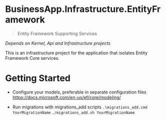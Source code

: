 # BusinessApp.Infrastructure.EntityFramework
> Entity Framework Supporting Services

_Depends on Kernel, Api and Infrastructure projects_

This is an infrastructure project for the application that isolates Entity
Framework Core services.

# Getting Started

- Configure your models, preferable in separate configuration files\
  https://docs.microsoft.com/en-us/ef/core/modeling/

- Run migrations with migrations_add scripts
  `.\migrations_add.cmd YourMigrationName`
  `./migrations_add.sh YourMigrationName`
